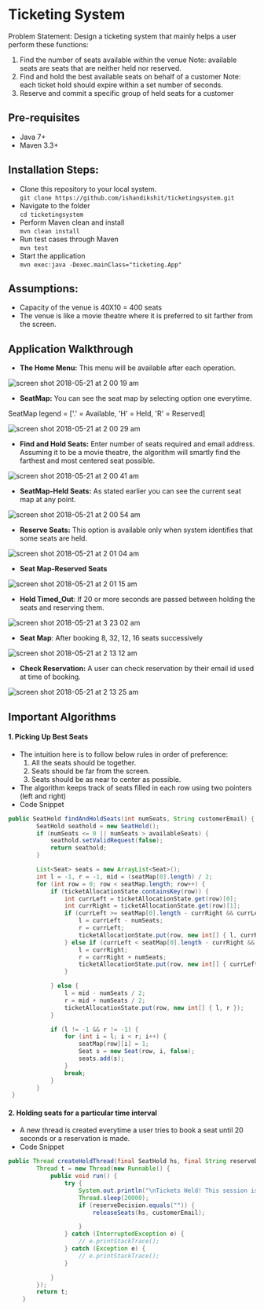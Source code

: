 # Ticketing System

Problem Statement:
Design a ticketing system that mainly helps a user perform these functions:
1. Find the number of seats available within the venue 
  Note: available seats are seats that are neither held nor reserved. 
2. Find and hold the best available seats on behalf of a customer 
  Note: each ticket hold should expire within a set number of seconds. 
3. Reserve and commit a specific group of held seats for a customer

## Pre-requisites
* Java 7+
* Maven 3.3+

## Installation Steps:
* Clone this repository to your local system.<br>
```git clone https://github.com/ishandikshit/ticketingsystem.git```
* Navigate to the folder<br>
```cd ticketingsystem```
* Perform Maven clean and install<br>
```mvn clean install```
* Run test cases through Maven<br>
```mvn test```
* Start the application<br>
```mvn exec:java -Dexec.mainClass="ticketing.App"```

## Assumptions:
* Capacity of the venue is 40X10 = 400 seats
* The venue is like a movie theatre where it is preferred to sit farther from the screen.

## Application Walkthrough
* **The Home Menu:** This menu will be available after each operation.

![screen shot 2018-05-21 at 2 00 19 am](https://user-images.githubusercontent.com/21368799/40299425-0fe7b60c-5c9b-11e8-805d-d39d47386b3c.png)

* **SeatMap:** You can see the seat map by selecting option one everytime.

SeatMap legend = ['.' = Available, 'H' = Held, 'R' = Reserved]

![screen shot 2018-05-21 at 2 00 29 am](https://user-images.githubusercontent.com/21368799/40299430-14fdcc94-5c9b-11e8-98b0-343dc1b1a1fc.png)

* **Find and Hold Seats:** Enter number of seats required and email address.
Assuming it to be a movie theatre, the algorithm will smartly find the farthest and most centered seat possible.

![screen shot 2018-05-21 at 2 00 41 am](https://user-images.githubusercontent.com/21368799/40299438-1bb30e28-5c9b-11e8-8232-162c81447e6a.png)

* **SeatMap-Held Seats:** As stated earlier you can see the current seat map at any point.

![screen shot 2018-05-21 at 2 00 54 am](https://user-images.githubusercontent.com/21368799/40299440-1bcf430e-5c9b-11e8-8f43-b02dcaa64ba3.png)

* **Reserve Seats:** This option is available only when system identifies that some seats are held.

![screen shot 2018-05-21 at 2 01 04 am](https://user-images.githubusercontent.com/21368799/40299441-1bf0d672-5c9b-11e8-8e0c-6c5699075631.png)

* **Seat Map-Reserved Seats**

![screen shot 2018-05-21 at 2 01 15 am](https://user-images.githubusercontent.com/21368799/40299442-1c0da680-5c9b-11e8-9143-2595f81ad407.png)

* **Hold Timed_Out**: If 20 or more seconds are passed between holding the seats and reserving them.

![screen shot 2018-05-21 at 3 23 02 am](https://user-images.githubusercontent.com/21368799/40303165-902de1b4-5ca6-11e8-9c6c-a1bb1c5654a6.png)

* **Seat Map**: After booking 8, 32, 12, 16 seats successively

![screen shot 2018-05-21 at 2 13 12 am](https://user-images.githubusercontent.com/21368799/40299959-bbe221c6-5c9c-11e8-9801-a9518a17715d.png)

* **Check Reservation:** A user can check reservation by their email id used at time of booking.

![screen shot 2018-05-21 at 2 13 25 am](https://user-images.githubusercontent.com/21368799/40299960-bbfe3712-5c9c-11e8-8132-b1f88d32203a.png)


## Important Algorithms
#### 1. Picking Up Best Seats
* The intuition here is to follow below rules in order of preference:
	1. All the seats should be together.
	2. Seats should be far from the screen.
	3. Seats should be as near to center as possible.
* The algorithm keeps track of seats filled in each row using two pointers (left and right)
* Code Snippet
```java
public SeatHold findAndHoldSeats(int numSeats, String customerEmail) {
		SeatHold seathold = new SeatHold();
		if (numSeats <= 0 || numSeats > availableSeats) {
			seathold.setValidRequest(false);
			return seathold;
		}

		List<Seat> seats = new ArrayList<Seat>();
		int l = -1, r = -1, mid = (seatMap[0].length) / 2;
		for (int row = 0; row < seatMap.length; row++) {
			if (ticketAllocationState.containsKey(row)) {
				int currLeft = ticketAllocationState.get(row)[0];
				int currRight = ticketAllocationState.get(row)[1];
				if (currLeft >= seatMap[0].length - currRight && currLeft >= numSeats) {
					l = currLeft - numSeats;
					r = currLeft;
					ticketAllocationState.put(row, new int[] { l, currRight });
				} else if (currLeft < seatMap[0].length - currRight && seatMap[0].length - currRight >= numSeats) {
					l = currRight;
					r = currRight + numSeats;
					ticketAllocationState.put(row, new int[] { currLeft, r });
				}

			} else {
				l = mid - numSeats / 2;
				r = mid + numSeats / 2;
				ticketAllocationState.put(row, new int[] { l, r });
			}

			if (l != -1 && r != -1) {
				for (int i = l; i < r; i++) {
					seatMap[row][i] = 1;
					Seat s = new Seat(row, i, false);
					seats.add(s);
				}
				break;
			}
		}
 }
```

#### 2. Holding seats for a particular time interval
* A new thread is created everytime a user tries to book a seat until 20 seconds or a reservation is made.
* Code Snippet
```java
public Thread createHoldThread(final SeatHold hs, final String reserveDecision, final String customerEmail) {
		Thread t = new Thread(new Runnable() {
			public void run() {
				try {
					System.out.println("\nTickets Held! This session is valid for 20 seconds");
					Thread.sleep(20000);
					if (reserveDecision.equals("")) {
						releaseSeats(hs, customerEmail);

					}
				} catch (InterruptedException e) {
					// e.printStackTrace();
				} catch (Exception e) {
					// e.printStackTrace();
				}

			}
		});
		return t;
	}
```
